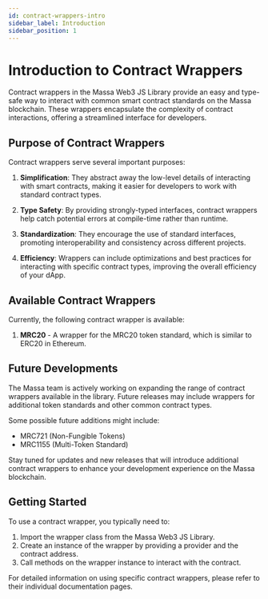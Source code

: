 ```yaml
---
id: contract-wrappers-intro
sidebar_label: Introduction
sidebar_position: 1
---
```


# Introduction to Contract Wrappers

Contract wrappers in the Massa Web3 JS Library provide an easy and type-safe way to interact with common smart contract standards on the Massa blockchain. These wrappers encapsulate the complexity of contract interactions, offering a streamlined interface for developers.

## Purpose of Contract Wrappers

Contract wrappers serve several important purposes:

1. **Simplification**: They abstract away the low-level details of interacting with smart contracts, making it easier for developers to work with standard contract types.

2. **Type Safety**: By providing strongly-typed interfaces, contract wrappers help catch potential errors at compile-time rather than runtime.

3. **Standardization**: They encourage the use of standard interfaces, promoting interoperability and consistency across different projects.

4. **Efficiency**: Wrappers can include optimizations and best practices for interacting with specific contract types, improving the overall efficiency of your dApp.

## Available Contract Wrappers

Currently, the following contract wrapper is available:

1. **MRC20** - A wrapper for the MRC20 token standard, which is similar to ERC20 in Ethereum.

## Future Developments

The Massa team is actively working on expanding the range of contract wrappers available in the library. Future releases may include wrappers for additional token standards and other common contract types.

Some possible future additions might include:

- MRC721 (Non-Fungible Tokens)
- MRC1155 (Multi-Token Standard)

Stay tuned for updates and new releases that will introduce additional contract wrappers to enhance your development experience on the Massa blockchain.

## Getting Started

To use a contract wrapper, you typically need to:

1. Import the wrapper class from the Massa Web3 JS Library.
2. Create an instance of the wrapper by providing a provider and the contract address.
3. Call methods on the wrapper instance to interact with the contract.

For detailed information on using specific contract wrappers, please refer to their individual documentation pages.
